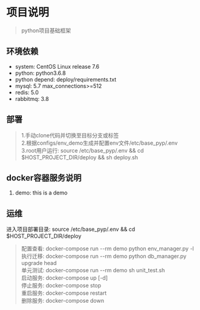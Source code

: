 # 项目说明
> python项目基础框架

## 环境依赖
- system: CentOS Linux release 7.6
- python: python3.6.8
- python depend: deploy/requirements.txt
- mysql: 5.7  max_connections>=512
- redis: 5.0
- rabbitmq: 3.8

## 部署
> 1.手动clone代码并切换至目标分支或标签  
> 2.根据configs/env_demo生成并配置env文件/etc/base_pyp/.env  
> 3.root用户运行: source /etc/base_pyp/.env && cd $HOST_PROJECT_DIR/deploy && sh deploy.sh

## docker容器服务说明
1. demo: this is a demo

## 运维
进入项目部署目录: source /etc/base_pyp/.env && cd $HOST_PROJECT_DIR/deploy  
> 配置查看: docker-compose run --rm demo python env_manager.py -l  
> 执行迁移: docker-compose run --rm demo python db_manager.py upgrade head  
> 单元测试: docker-compose run --rm demo sh unit_test.sh  
> 启动服务: docker-compose up [-d]  
> 停止服务: docker-compose stop  
> 重启服务: docker-compose restart  
> 删除服务: docker-compose down
